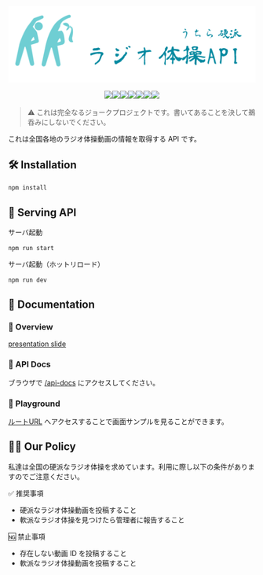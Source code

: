 ![logo](./docs/assets/logo.png)

<p align="center"><img src="https://img.shields.io/badge/org-hippopotamus-brightgreen"><img src="https://img.shields.io/github/license/yoshihiro-maeda-cc/nri-3-api-solo-demo"><img src="https://img.shields.io/github/languages/code-size/yoshihiro-maeda-cc/nri-3-api-solo-demo"><img src="https://img.shields.io/github/languages/top/yoshihiro-maeda-cc/nri-3-api-solo-demo"><img src="https://img.shields.io/github/issues/yoshihiro-maeda-cc/nri-3-api-solo-demo"><img src="https://img.shields.io/github/issues-closed-raw/yoshihiro-maeda-cc/nri-3-api-solo-demo"><img src="https://img.shields.io/github/last-commit/yoshihiro-maeda-cc/nri-3-api-solo-demo"></p>

> ⚠️ これは完全なるジョークプロジェクトです。書いてあることを決して鵜呑みにしないでください。

これは全国各地のラジオ体操動画の情報を取得する API です。

## 🛠️ Installation

```bash
npm install
```

## 🚀 Serving API

サーバ起動

```bash
npm run start
```

サーバ起動（ホットリロード）

```bash
npm run dev
```

## 📖 Documentation

### 👀 Overview

[presentation slide](./docs/presentation/Presentation.pdf)

### 🔎 API Docs

ブラウザで [/api-docs](http://localhost:3000/api-docs) にアクセスしてください。

### 🛝 Playground

[ルートURL](http://localhost:3000/) へアクセスすることで画面サンプルを見ることができます。

## 👮‍♂️ Our Policy

私達は全国の硬派なラジオ体操を求めています。利用に際し以下の条件がありますのでご注意ください。

✅ 推奨事項

- 硬派なラジオ体操動画を投稿すること
- 軟派なラジオ体操を見つけたら管理者に報告すること

🆖 禁止事項

- 存在しない動画 ID を投稿すること
- 軟派なラジオ体操動画を投稿すること
